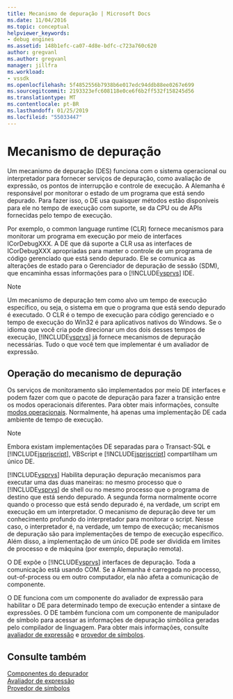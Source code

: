 ```yaml
---
title: Mecanismo de depuração | Microsoft Docs
ms.date: 11/04/2016
ms.topic: conceptual
helpviewer_keywords:
- debug engines
ms.assetid: 148b1efc-ca07-4d8e-bdfc-c723a760c620
author: gregvanl
ms.author: gregvanl
manager: jillfra
ms.workload:
- vssdk
ms.openlocfilehash: 5f4852556b7938b6e017edc94ddb88ee0267e699
ms.sourcegitcommit: 2193323efc608118e0ce6f6b2ff532f158245d56
ms.translationtype: MT
ms.contentlocale: pt-BR
ms.lasthandoff: 01/25/2019
ms.locfileid: "55033447"
---
```

# <a name="debug-engine"></a>Mecanismo de depuração
Um mecanismo de depuração (DES) funciona com o sistema operacional ou interpretador para fornecer serviços de depuração, como avaliação de expressão, os pontos de interrupção e controle de execução. A Alemanha é responsável por monitorar o estado de um programa que está sendo depurado. Para fazer isso, o DE usa quaisquer métodos estão disponíveis para ele no tempo de execução com suporte, se da CPU ou de APIs fornecidas pelo tempo de execução.  
  
 Por exemplo, o common language runtime (CLR) fornece mecanismos para monitorar um programa em execução por meio de interfaces ICorDebugXXX. A DE que dá suporte a CLR usa as interfaces de ICorDebugXXX apropriadas para manter o controle de um programa de código gerenciado que está sendo depurado. Ele se comunica as alterações de estado para o Gerenciador de depuração de sessão (SDM), que encaminha essas informações para o [!INCLUDE[vsprvs](../../code-quality/includes/vsprvs_md.md)] IDE.  
  
> [!NOTE]
>  Um mecanismo de depuração tem como alvo um tempo de execução específico, ou seja, o sistema em que o programa que está sendo depurado é executado. O CLR é o tempo de execução para código gerenciado e o tempo de execução do Win32 é para aplicativos nativos do Windows. Se o idioma que você cria pode direcionar um dos dois desses tempos de execução, [!INCLUDE[vsprvs](../../code-quality/includes/vsprvs_md.md)] já fornece mecanismos de depuração necessárias. Tudo o que você tem que implementar é um avaliador de expressão.  
  
## <a name="debug-engine-operation"></a>Operação do mecanismo de depuração  
 Os serviços de monitoramento são implementados por meio DE interfaces e podem fazer com que o pacote de depuração para fazer a transição entre os modos operacionais diferentes. Para obter mais informações, consulte [modos operacionais](../../extensibility/debugger/operational-modes.md). Normalmente, há apenas uma implementação DE cada ambiente de tempo de execução.  
  
> [!NOTE]
>  Embora existam implementações DE separadas para o Transact-SQL e [!INCLUDE[jsprjscript](../../debugger/debug-interface-access/includes/jsprjscript_md.md)], VBScript e [!INCLUDE[jsprjscript](../../debugger/debug-interface-access/includes/jsprjscript_md.md)] compartilham um único DE.  
  
 [!INCLUDE[vsprvs](../../code-quality/includes/vsprvs_md.md)] Habilita depuração depuração mecanismos para executar uma das duas maneiras: no mesmo processo que o [!INCLUDE[vsprvs](../../code-quality/includes/vsprvs_md.md)] de shell ou no mesmo processo que o programa de destino que está sendo depurado. A segunda forma normalmente ocorre quando o processo que está sendo depurado é, na verdade, um script em execução em um interpretador. O mecanismo de depuração deve ter um conhecimento profundo do interpretador para monitorar o script. Nesse caso, o interpretador é, na verdade, um tempo de execução; mecanismos de depuração são para implementações de tempo de execução específico. Além disso, a implementação de um único DE pode ser dividida em limites de processo e de máquina (por exemplo, depuração remota).  
  
 O DE expõe o [!INCLUDE[vsprvs](../../code-quality/includes/vsprvs_md.md)] interfaces de depuração. Toda a comunicação está usando COM. Se a Alemanha é carregada no processo, out-of-process ou em outro computador, ela não afeta a comunicação de componente.  
  
 O DE funciona com um componente do avaliador de expressão para habilitar o DE para determinado tempo de execução entender a sintaxe de expressões. O DE também funciona com um componente de manipulador de símbolo para acessar as informações de depuração simbólica geradas pelo compilador de linguagem. Para obter mais informações, consulte [avaliador de expressão](../../extensibility/debugger/expression-evaluator.md) e [provedor de símbolos](../../extensibility/debugger/symbol-provider.md).  
  
## <a name="see-also"></a>Consulte também  
 [Componentes do depurador](../../extensibility/debugger/debugger-components.md)   
 [Avaliador de expressão](../../extensibility/debugger/expression-evaluator.md)   
 [Provedor de símbolos](../../extensibility/debugger/symbol-provider.md)